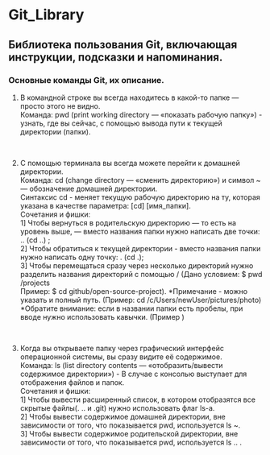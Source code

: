 # Git_Library
## Библиотека пользования Git, включающая инструкции, подсказки и напоминания.
### Основные команды Git, их описание.

1. В командной строке вы всегда находитесь в какой-то папке — просто этого не видно. <br>
Команда: pwd (print working directory — «показать рабочую папку») - узнать, где вы сейчас, с помощью вывода пути к текущей директории (папки). <br>
<br>

2. С помощью терминала вы всегда можете перейти к домашней директории. <br>
Команда: cd (change directory — «сменить директорию») и символ ~ — обозначение домашней директории. <br>
Синтаксис cd - меняет текущую рабочую директорию на ту, которая указана в качестве параметра: [cd] [имя_папки].<br>
Сочетания и фишки: <br>
1] Чтобы вернуться в родительскую директорию — то есть на уровень выше, — вместо названия папки нужно написать две точки: .. (cd ..) ; <br>
2] Чтобы обратиться к текущей директории - вместо названия папки нужно написать одну точку: . (cd .); <br>
3] Чтобы перемещаться сразу через несколько директорий нужно разделить названия директорий с помощью / (Дано условием: $ pwd /projects <br>
Пример: $ cd github/open-source-project). *Примечание - можно указать и полный путь. (Пример: cd /c/Users/newUser/pictures/photo)<br>
*Обратите внимание: если в названии папки есть пробелы, при вводе нужно использовать кавычки. (Пример )<br>
<br>

3. Когда вы открываете папку через графический интерфейс операционной системы, вы сразу видите её содержимое. <br>
Команда: ls (list directory contents — «отобразить/вывести содержимое директории») - В случае с консолью выступает для отображения файлов и папок. <br>
Сочетания и фишки: <br>
1] Чтобы вывести расширенный список, в котором отобразятся все скрытые файлы(. .. и .git) нужно использовать флаг ls-a. <br>
2] Чтобы вывести содержимое домашней директории, вне зависимости от того, что показывается pwd, используется ls ~. <br>
3] Чтобы вывести содержимое родительской директории, вне зависимости от того, что показывается pwd, используется ls .. . <br>

